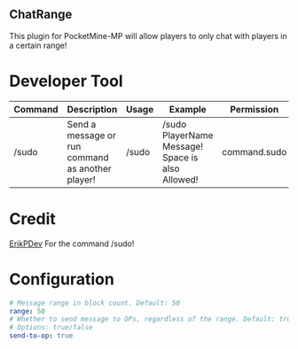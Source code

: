 ## ChatRange
This plugin for PocketMine-MP will allow players to only chat with players in a certain range!

# Developer Tool
| Command | Description                   | Usage                   | Example                  | Permission |
| ------- | ----------------------------- | ----------------------- | ------------------------ | ----------- |
| /sudo   | Send a message or run command as another player! | /sudo <player> <msg> | /sudo PlayerName Message! Space is also Allowed! | command.sudo |

# Credit
[ErikPDev](https://github.com/ErikPDev) For the command /sudo!

# Configuration
```yaml
# Message range in block count. Default: 50
range: 50
# Whether to send message to OPs, regardless of the range. Default: true
# Options: true/false
send-to-op: true
```
